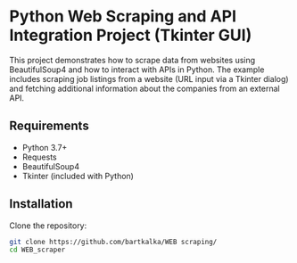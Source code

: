 # Python Web Scraping and API Integration Project (Tkinter GUI)

This project demonstrates how to scrape data from websites using BeautifulSoup4 and how to interact with APIs in Python. The example includes scraping job listings from a website (URL input via a Tkinter dialog) and fetching additional information about the companies from an external API.

## Requirements

- Python 3.7+
- Requests
- BeautifulSoup4
- Tkinter (included with Python)

## Installation

Clone the repository:

```bash
git clone https://github.com/bartkalka/WEB scraping/
cd WEB_scraper
